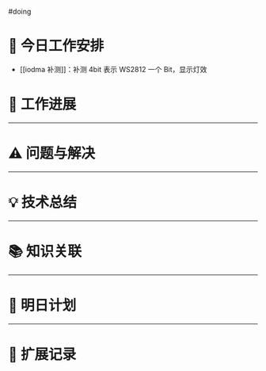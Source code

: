 
#doing 


# **🔧 今日工作安排**
- [[iodma 补测]]：补测 4bit 表示 WS2812 一个 Bit，显示灯效


# **📌 工作进展**



---

# **⚠️ 问题与解决**


---

# **💡 技术总结**


---

# **📚 知识关联**


---
# **📌 明日计划**


---

# **💬 扩展记录**



